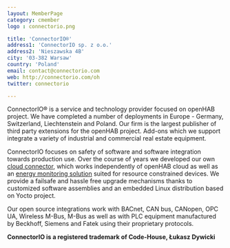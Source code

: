 ```yaml
---
layout: MemberPage
category: cmember
logo : connectorio.png

title: 'ConnectorIO®'
address1: 'ConnectorIO sp. z o.o.'
address2: 'Nieszawska 4B'
city: '03-382 Warsaw'
country: 'Poland'
email: contact@connectorio.com
web: http://connectorio.com/oh
twitter: connectorio

---
```

ConnectorIO® is a service and technology provider focused on openHAB project.
We have completed a number of deployments in Europe - Germany, Switzerland, Liechtenstein and Poland.
Our firm is the largest publisher of third party extensions for the openHAB project.
Add-ons which we support integrate a variety of industrial and commercial real estate equipment.

<!-- more -->

ConnectorIO focuses on safety of software and software integration towards production use.
Over the course of years we developed our own [cloud connector](https://connectorio.com/services/cloud/connectorio-cloud/), which works independently of openHAB cloud as well as an [energy monitoring solution](https://connectorio.com/solutions/energy-monitoring/) suited for resource constrained devices.
We provide a failsafe and hassle free upgrade mechanisms thanks to customized software assemblies and an embedded Linux distribution based on Yocto project.

Our open source integrations work with BACnet, CAN bus, CANopen, OPC UA, Wireless M-Bus, M-Bus as well as with PLC equipment manufactured by Beckhoff, Siemens and Fatek using their proprietary protocols.

**ConnectorIO is a registered trademark of Code-House, Łukasz Dywicki**